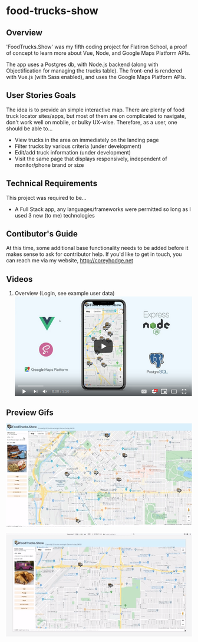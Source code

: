 # food-trucks-show
## Overview
'FoodTrucks.Show' was my fifth coding project for Flatiron School, a proof of concept to learn more about Vue, Node, and Google Maps Platform APIs.

The app uses a Postgres db, with Node.js backend (along with Objectification for managing the trucks table).
The front-end is rendered with Vue.js (with Sass enabled), and uses the Google Maps Platform APIs.


## User Stories Goals
The idea is to provide an simple interactive map. There are plenty of food truck locator sites/apps, but most of them are on complicated to navigate, don't work well on mobile, or bulky UX-wise. Therefore, as a user, one should be able to...
- View trucks in the area on immediately on the landing page
- Filter trucks by various criteria (under development)
- Edit/add truck information (under development)
- Visit the same page that displays responsively, independent of monitor/phone brand or size


## Technical Requirements
This project was required to be...
- A Full Stack app, any languages/frameworks were permitted so long as I used 3 new (to me) technologies

## Contibutor's Guide
At this time, some additional base functionality needs to be added before it makes sense to ask for contributor help. If you'd like to get in touch, you can reach me via my website, http://coreyhodge.net

## Videos
1. Overview (Login, see example user data)
[![](youtube_link.png)](https://youtu.be/tLvKEjiw-aU "FoodTrucks.Show - a Food Truck Finder")

## Preview Gifs
![](overview.gif)

![](responsive.gif)
